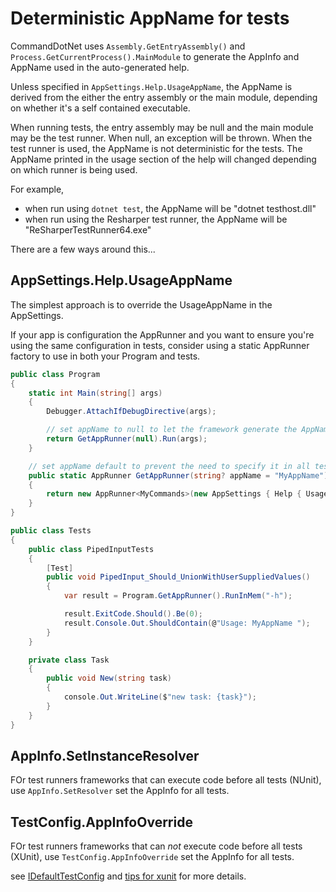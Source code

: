 # Deterministic AppName for tests

CommandDotNet uses `Assembly.GetEntryAssembly()` and `Process.GetCurrentProcess().MainModule` to generate the AppInfo and AppName used in the auto-generated help.

Unless specified in `AppSettings.Help.UsageAppName`, the AppName is derived from the either the entry assembly or the main module, depending on whether it's a self contained executable.

When running tests, the entry assembly may be null and the main module may be the test runner. 
When null, an exception will be thrown. 
When the test runner is used, the AppName is not deterministic for the tests. 
The AppName printed in the usage section of the help will changed depending on which runner is being used.

For example, 

* when run using `dotnet test`, the AppName will be "dotnet testhost.dll"
* when run using the Resharper test runner, the AppName will be "ReSharperTestRunner64.exe"

There are a few ways around this...

## AppSettings.Help.UsageAppName

The simplest approach is to override the UsageAppName in the AppSettings.

If your app is configuration the AppRunner and you want to ensure you're using the same configuration in tests,
consider using a static AppRunner factory to use in both your Program and tests. 

```c#
public class Program
{
    static int Main(string[] args)
    {
        Debugger.AttachIfDebugDirective(args);

        // set appName to null to let the framework generate the AppName from the file name
        return GetAppRunner(null).Run(args);
    }

    // set appName default to prevent the need to specify it in all tests
    public static AppRunner GetAppRunner(string? appName = "MyAppName")
    {
        return new AppRunner<MyCommands>(new AppSettings { Help { UsageAppName = appName } });
    }
}

public class Tests
{
    public class PipedInputTests
    {
        [Test]
        public void PipedInput_Should_UnionWithUserSuppliedValues()
        {
            var result = Program.GetAppRunner().RunInMem("-h");

            result.ExitCode.Should().Be(0);
            result.Console.Out.ShouldContain(@"Usage: MyAppName ");
        }
    }

    private class Task
    {
        public void New(string task)
        {
            console.Out.WriteLine($"new task: {task}");
        }
    }
}
```

## AppInfo.SetInstanceResolver

FOr test runners frameworks that can execute code before all tests (NUnit), use `AppInfo.SetResolver` set the AppInfo for all tests.

## TestConfig.AppInfoOverride

FOr test runners frameworks that can *not* execute code before all tests (XUnit), use `TestConfig.AppInfoOverride` set the AppInfo for all tests.

see [IDefaultTestConfig](test-config.md#idefaulttestconfig) and [tips for xunit](tips-test-runners.md) for more details.

